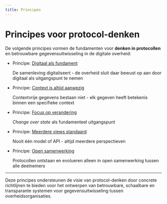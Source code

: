 ```yaml
---
title: Principes
---
```

# Principes voor protocol-denken

De volgende principes vormen de fundamenten voor **denken in protocollen** en betrouwbare gegevensuitwisseling in de digitale overheid:

- Principe: [Digitaal als fundament](digitaal-als-fundament.md)

    De samenleving digitaliseert - de overheid sluit daar bewust op aan door digitaal als uitgangspunt te nemen

- Principe: [Context is altijd aanwezig](context-is-altijd-aanwezig.md)

    Contextvrije gegevens bestaan niet - elk gegeven heeft betekenis binnen een specifieke context

- Principe: [Focus op verandering](focus-op-verandering.md)

    *Change over state* als fundamenteel uitgangspunt

- Principe: [Meerdere views standaard](meerdere-views-standaard.md)

    Nooit één model of API - altijd meerdere perspectieven

- Principe: [Open samenwerking](open-samenwerking.md)

    Protocollen ontstaan en evolueren alleen in open samenwerking tussen alle deelnemers

---

Deze principes ondersteunen de visie van protocol-denken door concrete richtlijnen te bieden voor het ontwerpen van betrouwbare, schaalbare en transparante systemen voor gegevensuitwisseling tussen overheidsorganisaties.